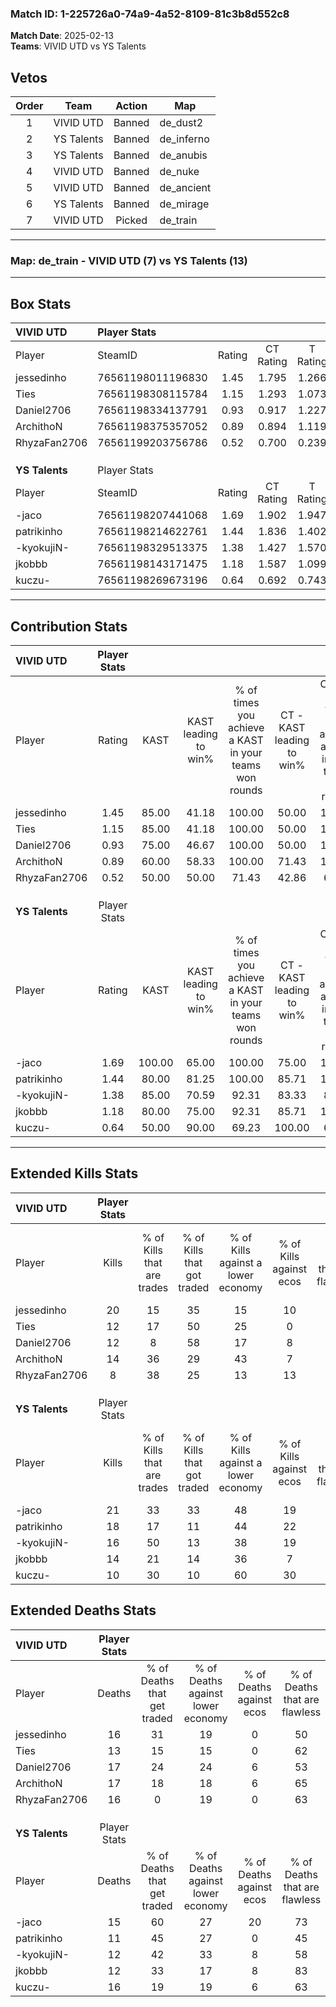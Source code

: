 ### Match ID: 1-225726a0-74a9-4a52-8109-81c3b8d552c8  
**Match Date**: 2025-02-13  
**Teams**: VIVID UTD vs YS Talents  

## Vetos  

| Order | Team | Action | Map |
| :---: | :--: | :----: | --- |
| 1 | VIVID UTD | Banned | de_dust2 |
| 2 | YS Talents | Banned | de_inferno |
| 3 | YS Talents | Banned | de_anubis |
| 4 | VIVID UTD | Banned | de_nuke |
| 5 | VIVID UTD | Banned | de_ancient |
| 6 | YS Talents | Banned | de_mirage |
| 7 | VIVID UTD | Picked | de_train |

---  

### **Map**: de_train - VIVID UTD (7) vs YS Talents (13)  
---  

## Box Stats  

| **VIVID UTD**  | Player Stats      |        |           |          |        |       |       |         |        |      |     |
| :- | :- | :-: | :-: | :-: | :-: | :-: | :-: | :-: | :-: | :-: | :-: |
| Player         | SteamID           | Rating | CT Rating | T Rating |  KAST  |  ADR  | Kills | Assists | Deaths | K/D  | HS% |
| jessedinho     | 76561198011196830 |  1.45  |   1.795   |  1.266   | 85.00  | 95.0  |  20   |    5    |   16   | 1.25 | 65  |
| Ties           | 76561198308115784 |  1.15  |   1.293   |  1.073   | 85.00  | 84.3  |  12   |    5    |   13   | 0.92 | 50  |
| Daniel2706     | 76561198334137791 |  0.93  |   0.917   |  1.227   | 75.00  | 71.3  |  12   |    6    |   17   | 0.71 | 50  |
| ArchithoN      | 76561198375357052 |  0.89  |   0.894   |  1.119   | 60.00  | 70.5  |  14   |    3    |   17   | 0.82 | 28  |
| RhyzaFan2706   | 76561199203756786 |  0.52  |   0.700   |  0.239   | 50.00  | 50.1  |   8   |    2    |   16   | 0.50 | 62  |
|                |                   |        |           |          |        |       |       |         |        |      |     |
|                |                   |        |           |          |        |       |       |         |        |      |     |
|                |                   |        |           |          |        |       |       |         |        |      |     |
| **YS Talents** | Player Stats      |        |           |          |        |       |       |         |        |      |     |
| Player         | SteamID           | Rating | CT Rating | T Rating |  KAST  |  ADR  | Kills | Assists | Deaths | K/D  | HS% |
| -jaco          | 76561198207441068 |  1.69  |   1.902   |  1.947   | 100.00 | 107.3 |  21   |    9    |   15   | 1.40 | 52  |
| patrikinho     | 76561198214622761 |  1.44  |   1.836   |  1.402   | 80.00  | 91.8  |  18   |    3    |   11   | 1.64 | 66  |
| -kyokujiN-     | 76561198329513375 |  1.38  |   1.427   |  1.570   | 85.00  | 86.8  |  16   |    9    |   12   | 1.33 | 62  |
| jkobbb         | 76561198143171475 |  1.18  |   1.587   |  1.099   | 80.00  | 73.1  |  14   |    4    |   12   | 1.17 | 35  |
| kuczu-         | 76561198269673196 |  0.64  |   0.692   |  0.743   | 50.00  | 56.4  |  10   |    6    |   16   | 0.63 | 30  |
---  

## Contribution Stats  

| **VIVID UTD**  | Player Stats |        |                      |                                                        |                           |                                                             |                          |                                                            |
| :- | :-: | :-: | :-: | :-: | :-: | :-: | :-: | :-: |
| Player         |    Rating    |  KAST  | KAST leading to win% | % of times you achieve a KAST in your teams won rounds | CT - KAST leading to win% | CT - % of times you achieve a KAST in your teams won rounds | T - KAST leading to win% | T - % of times you achieve a KAST in your teams won rounds |
| jessedinho     |     1.45     | 85.00  |        41.18         |                         100.00                         |           50.00           |                           100.00                            |          28.57           |                           100.00                           |
| Ties           |     1.15     | 85.00  |        41.18         |                         100.00                         |           50.00           |                           100.00                            |          28.57           |                           100.00                           |
| Daniel2706     |     0.93     | 75.00  |        46.67         |                         100.00                         |           50.00           |                           100.00                            |          40.00           |                           100.00                           |
| ArchithoN      |     0.89     | 60.00  |        58.33         |                         100.00                         |           71.43           |                           100.00                            |          40.00           |                           100.00                           |
| RhyzaFan2706   |     0.52     | 50.00  |        50.00         |                         71.43                          |           42.86           |                            60.00                            |          66.67           |                           100.00                           |
|                |              |        |                      |                                                        |                           |                                                             |                          |                                                            |
|                |              |        |                      |                                                        |                           |                                                             |                          |                                                            |
|                |              |        |                      |                                                        |                           |                                                             |                          |                                                            |
| **YS Talents** | Player Stats |        |                      |                                                        |                           |                                                             |                          |                                                            |
| Player         |    Rating    |  KAST  | KAST leading to win% | % of times you achieve a KAST in your teams won rounds | CT - KAST leading to win% | CT - % of times you achieve a KAST in your teams won rounds | T - KAST leading to win% | T - % of times you achieve a KAST in your teams won rounds |
| -jaco          |     1.69     | 100.00 |        65.00         |                         100.00                         |           75.00           |                           100.00                            |          58.33           |                           100.00                           |
| patrikinho     |     1.44     | 80.00  |        81.25         |                         100.00                         |           85.71           |                           100.00                            |          77.78           |                           100.00                           |
| -kyokujiN-     |     1.38     | 85.00  |        70.59         |                         92.31                          |           83.33           |                            83.33                            |          63.64           |                           100.00                           |
| jkobbb         |     1.18     | 80.00  |        75.00         |                         92.31                          |           85.71           |                           100.00                            |          66.67           |                           85.71                            |
| kuczu-         |     0.64     | 50.00  |        90.00         |                         69.23                          |          100.00           |                            66.67                            |          83.33           |                           71.43                            |
---  

## Extended Kills Stats  

| **VIVID UTD**  | Player Stats |                            |                            |                                    |                         |                              |                                 |                                       |                    |           |
| :- | :-: | :-: | :-: | :-: | :-: | :-: | :-: | :-: | :-: | :-: |
| Player         |    Kills     | % of Kills that are trades | % of Kills that got traded | % of Kills against a lower economy | % of Kills against ecos | % of Kills that are flawless | % of Kills that are close duels | % of Kills that are assisted by flash | Pistol Round Kills | AWP Kills |
| jessedinho     |      20      |             15             |             35             |                 15                 |           10            |              65              |                0                |                   0                   |         1          |     0     |
| Ties           |      12      |             17             |             50             |                 25                 |            0            |              50              |               25                |                   0                   |         2          |     0     |
| Daniel2706     |      12      |             8              |             58             |                 17                 |            8            |              67              |                0                |                   8                   |         1          |     0     |
| ArchithoN      |      14      |             36             |             29             |                 43                 |            7            |              64              |               14                |                   0                   |         1          |     0     |
| RhyzaFan2706   |      8       |             38             |             25             |                 13                 |           13            |              88              |               13                |                   0                   |         1          |     2     |
|                |              |                            |                            |                                    |                         |                              |                                 |                                       |                    |           |
|                |              |                            |                            |                                    |                         |                              |                                 |                                       |                    |           |
|                |              |                            |                            |                                    |                         |                              |                                 |                                       |                    |           |
| **YS Talents** | Player Stats |                            |                            |                                    |                         |                              |                                 |                                       |                    |           |
| Player         |    Kills     | % of Kills that are trades | % of Kills that got traded | % of Kills against a lower economy | % of Kills against ecos | % of Kills that are flawless | % of Kills that are close duels | % of Kills that are assisted by flash | Pistol Round Kills | AWP Kills |
| -jaco          |      21      |             33             |             33             |                 48                 |           19            |              52              |               10                |                   5                   |         2          |     0     |
| patrikinho     |      18      |             17             |             11             |                 44                 |           22            |              50              |               11                |                   0                   |         2          |     0     |
| -kyokujiN-     |      16      |             50             |             13             |                 38                 |           19            |              63              |                6                |                   0                   |         0          |     0     |
| jkobbb         |      14      |             21             |             14             |                 36                 |            7            |              71              |                0                |                   0                   |         2          |     6     |
| kuczu-         |      10      |             30             |             10             |                 60                 |           30            |              60              |               20                |                  30                   |         0          |     1     |
## Extended Deaths Stats  

| **VIVID UTD**  | Player Stats |                             |                                   |                          |                               |                            |                           |               |
| :- | :-: | :-: | :-: | :-: | :-: | :-: | :-: | :-: |
| Player         |    Deaths    | % of Deaths that get traded | % of Deaths against lower economy | % of Deaths against ecos | % of Deaths that are flawless | % of Deaths that are close | % of Deaths while blinded | Deaths to AWP |
| jessedinho     |      16      |             31              |                19                 |            0             |              50               |             13             |            13             |       0       |
| Ties           |      13      |             15              |                15                 |            0             |              62               |             23             |             0             |       0       |
| Daniel2706     |      17      |             24              |                24                 |            6             |              53               |             0              |             6             |       2       |
| ArchithoN      |      17      |             18              |                18                 |            6             |              65               |             6              |             0             |       2       |
| RhyzaFan2706   |      16      |              0              |                19                 |            0             |              63               |             6              |             6             |       3       |
|                |              |                             |                                   |                          |                               |                            |                           |               |
|                |              |                             |                                   |                          |                               |                            |                           |               |
|                |              |                             |                                   |                          |                               |                            |                           |               |
| **YS Talents** | Player Stats |                             |                                   |                          |                               |                            |                           |               |
| Player         |    Deaths    | % of Deaths that get traded | % of Deaths against lower economy | % of Deaths against ecos | % of Deaths that are flawless | % of Deaths that are close | % of Deaths while blinded | Deaths to AWP |
| -jaco          |      15      |             60              |                27                 |            20            |              73               |             0              |             7             |       0       |
| patrikinho     |      11      |             45              |                27                 |            0             |              45               |             0              |             0             |       0       |
| -kyokujiN-     |      12      |             42              |                33                 |            8             |              58               |             17             |             0             |       0       |
| jkobbb         |      12      |             33              |                17                 |            8             |              83               |             17             |             0             |       1       |
| kuczu-         |      16      |             19              |                19                 |            6             |              63               |             13             |             0             |       1       |
